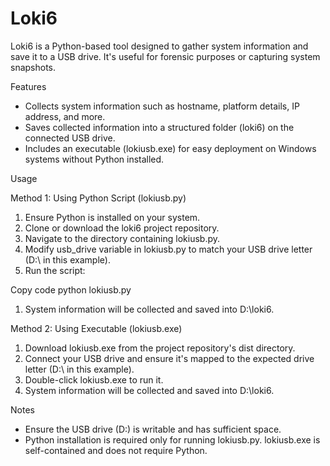 # Loki6
Loki6 is a Python-based tool designed to gather system information and save it to a USB drive. It's useful for forensic purposes or capturing system snapshots.

Features

* Collects system information such as hostname, platform details, IP address, and more.
* Saves collected information into a structured folder (loki6) on the connected USB drive.
* Includes an executable (lokiusb.exe) for easy deployment on Windows systems without Python installed.

Usage

Method 1: Using Python Script (lokiusb.py)

1. Ensure Python is installed on your system.
2. Clone or download the loki6 project repository.
3. Navigate to the directory containing lokiusb.py.
4. Modify usb_drive variable in lokiusb.py to match your USB drive letter (D:\ in this example).
5. Run the script:

Copy code
python lokiusb.py


1. System information will be collected and saved into D:\loki6.

Method 2: Using Executable (lokiusb.exe)

1. Download lokiusb.exe from the project repository's dist directory.
2. Connect your USB drive and ensure it's mapped to the expected drive letter (D:\ in this example).
3. Double-click lokiusb.exe to run it.
4. System information will be collected and saved into D:\loki6.

Notes

* Ensure the USB drive (D:\) is writable and has sufficient space.
* Python installation is required only for running lokiusb.py. lokiusb.exe is self-contained and does not require Python.

